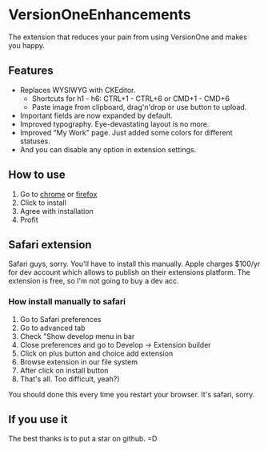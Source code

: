 # VersionOneEnhancements
The extension that reduces your pain from using VersionOne and makes you happy.

## Features
* Replaces WYSIWYG with CKEditor.
  * Shortcuts for h1 - h6: CTRL+1 - CTRL+6 or CMD+1 - CMD+6
  * Paste image from clipboard, drag'n'drop or use button to upload.
* Important fields are now expanded by default.
* Improved typography. Eye-devastating layout is no more.
* Improved "My Work" page. Just added some colors for different statuses.
* And you can disable any option in extension settings.

## How to use
1. Go to [chrome](https://chrome.google.com/webstore/detail/gmblpbbcppfbfcoppndaonablghmoodi/) or [firefox](https://addons.mozilla.org/ru/firefox/addon/versiononeenhancements/)
2. Click to install
3. Agree with installation
4. Profit

## Safari extension
Safari guys, sorry. You'll have to install this manually. Apple charges $100/yr for dev account which allows to publish on their extensions platform. The extension is free, so I'm not going to buy a dev acc.

### How install manually to safari
1. Go to Safari preferences
2. Go to advanced tab
3. Check "Show develop menu in bar
4. Close preferences and go to Develop -> Extension builder
5. Click on plus button and choice add extension
6. Browse extension in our file system
7. After click on install button
8. That's all. Too difficult, yeah?) 

You should done this every time you restart your browser. It's safari, sorry.

## If you use it
The best thanks is to put a star on github. =D
